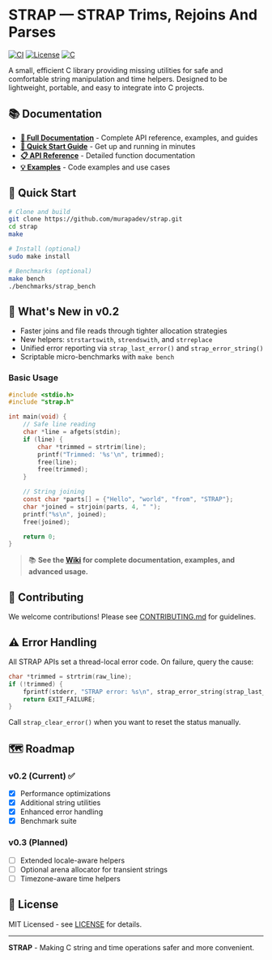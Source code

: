# STRAP — STRAP Trims, Rejoins And Parses

[![CI](https://github.com/murapadev/strap/workflows/CI/badge.svg)](https://github.com/murapadev/strap/actions)
[![License](https://img.shields.io/badge/License-MIT-yellow.svg)](https://opensource.org/licenses/MIT)
[![C](https://img.shields.io/badge/language-C-blue.svg)](<https://en.wikipedia.org/wiki/C_(programming_language)>)

A small, efficient C library providing missing utilities for safe and comfortable string manipulation and time helpers. Designed to be lightweight, portable, and easy to integrate into C projects.

## 📚 Documentation

- **[📖 Full Documentation](../../wiki)** - Complete API reference, examples, and guides
- **[🚀 Quick Start Guide](../../wiki/Quick-Start)** - Get up and running in minutes
- **[📋 API Reference](../../wiki/API-Reference)** - Detailed function documentation
- **[💡 Examples](../../wiki/Examples)** - Code examples and use cases

## 🚀 Quick Start

```bash
# Clone and build
git clone https://github.com/murapadev/strap.git
cd strap
make

# Install (optional)
sudo make install

# Benchmarks (optional)
make bench
./benchmarks/strap_bench
```

## 🔔 What's New in v0.2

- Faster joins and file reads through tighter allocation strategies
- New helpers: `strstartswith`, `strendswith`, and `strreplace`
- Unified error reporting via `strap_last_error()` and `strap_error_string()`
- Scriptable micro-benchmarks with `make bench`

### Basic Usage

```c
#include <stdio.h>
#include "strap.h"

int main(void) {
    // Safe line reading
    char *line = afgets(stdin);
    if (line) {
        char *trimmed = strtrim(line);
        printf("Trimmed: '%s'\n", trimmed);
        free(line);
        free(trimmed);
    }

    // String joining
    const char *parts[] = {"Hello", "world", "from", "STRAP"};
    char *joined = strjoin(parts, 4, " ");
    printf("%s\n", joined);
    free(joined);

    return 0;
}
```

> 📚 **See the [Wiki](../../wiki) for complete documentation, examples, and advanced usage.**

## 🤝 Contributing

We welcome contributions! Please see [CONTRIBUTING.md](CONTRIBUTING.md) for guidelines.

## ⚠️ Error Handling

All STRAP APIs set a thread-local error code. On failure, query the cause:

```c
char *trimmed = strtrim(raw_line);
if (!trimmed) {
    fprintf(stderr, "STRAP error: %s\n", strap_error_string(strap_last_error()));
    return EXIT_FAILURE;
}
```

Call `strap_clear_error()` when you want to reset the status manually.

## 🗺️ Roadmap

### v0.2 (Current) ✅

- [x] Performance optimizations
- [x] Additional string utilities
- [x] Enhanced error handling
- [x] Benchmark suite

### v0.3 (Planned)

- [ ] Extended locale-aware helpers
- [ ] Optional arena allocator for transient strings
- [ ] Timezone-aware time helpers

## 📄 License

MIT Licensed - see [LICENSE](LICENSE) for details.

---

**STRAP** - Making C string and time operations safer and more convenient.
